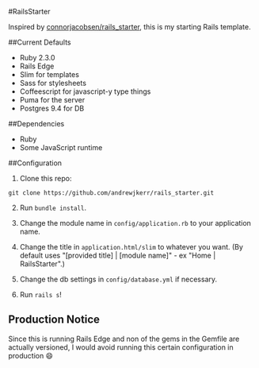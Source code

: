 #RailsStarter

Inspired by [connorjacobsen/rails_starter](https://github.com/connorjacobsen/rails_starter), this is my starting Rails template.

##Current Defaults

- Ruby 2.3.0
- Rails Edge
- Slim for templates
- Sass for stylesheets
- Coffeescript for javascript-y type things
- Puma for the server
- Postgres 9.4 for DB

##Dependencies

- Ruby
- Some JavaScript runtime

##Configuration

1. Clone this repo:

```
git clone https://github.com/andrewjkerr/rails_starter.git
```

2. Run `bundle install`.

3. Change the module name in `config/application.rb` to your application name.

4. Change the title in `application.html/slim` to whatever you want. (By default uses "[provided title] | [module name]" - ex "Home | RailsStarter".)

5. Change the db settings in `config/database.yml` if necessary.

6. Run `rails s`!

## Production Notice

Since this is running Rails Edge and non of the gems in the Gemfile are actually versioned, I would avoid running this certain configuration in production :smile:

